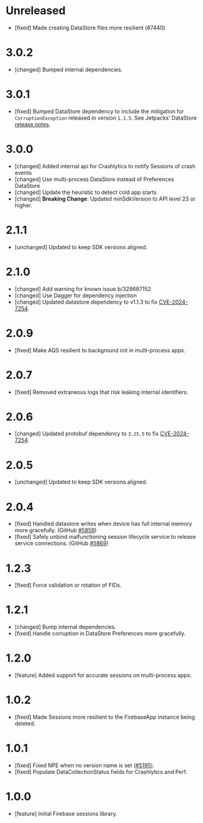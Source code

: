 # Unreleased

- [fixed] Made creating DataStore files more resilient (#7440)

# 3.0.2

- [changed] Bumped internal dependencies.

# 3.0.1

- [fixed] Bumped DataStore dependency to include the mitigation for `CorruptionException` released
  in version `1.1.5`. See Jetpacks' DataStore
  [release notes](https://developer.android.com/jetpack/androidx/releases/datastore#1.1.5).

# 3.0.0

- [changed] Added internal api for Crashlytics to notify Sessions of crash events
- [changed] Use multi-process DataStore instead of Preferences DataStore
- [changed] Update the heuristic to detect cold app starts
- [changed] **Breaking Change**: Updated minSdkVersion to API level 23 or higher.

# 2.1.1

- [unchanged] Updated to keep SDK versions aligned.

# 2.1.0

- [changed] Add warning for known issue b/328687152
- [changed] Use Dagger for dependency injection
- [changed] Updated datastore dependency to v1.1.3 to fix
  [CVE-2024-7254](https://github.com/advisories/GHSA-735f-pc8j-v9w8).

# 2.0.9

- [fixed] Make AQS resilient to background init in multi-process apps.

# 2.0.7

- [fixed] Removed extraneous logs that risk leaking internal identifiers.

# 2.0.6

- [changed] Updated protobuf dependency to `3.25.5` to fix
  [CVE-2024-7254](https://github.com/advisories/GHSA-735f-pc8j-v9w8).

# 2.0.5

- [unchanged] Updated to keep SDK versions aligned.

# 2.0.4

- [fixed] Handled datastore writes when device has full internal memory more gracefully. (GitHub
  [#5859](https://github.com/firebase/firebase-android-sdk/issues/5859))
- [fixed] Safely unbind malfunctioning session lifecycle service to release service connections.
  (GitHub [#5869](https://github.com/firebase/firebase-android-sdk/issues/5869))

# 1.2.3

- [fixed] Force validation or rotation of FIDs.

# 1.2.1

- [changed] Bump internal dependencies.
- [fixed] Handle corruption in DataStore Preferences more gracefully.

# 1.2.0

- [feature] Added support for accurate sessions on multi-process apps.

# 1.0.2

- [fixed] Made Sessions more resilient to the FirebaseApp instance being deleted.

# 1.0.1

- [fixed] Fixed NPE when no version name is set
  ([#5195](https://github.com/firebase/firebase-android-sdk/issues/5195)).
- [fixed] Populate DataCollectionStatus fields for Crashlytics and Perf.

# 1.0.0

- [feature] Initial Firebase sessions library.
